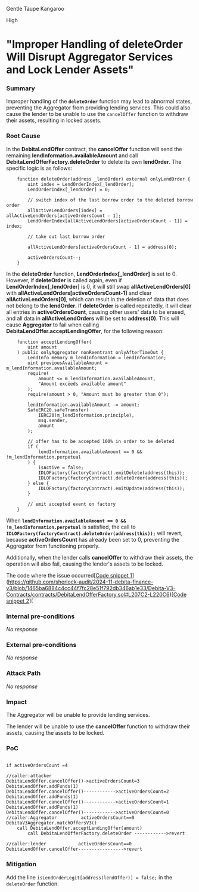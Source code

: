 Gentle Taupe Kangaroo

High

# "Improper Handling of deleteOrder Will Disrupt Aggregator Services and Lock Lender Assets"

### Summary

Improper handling of the **`deleteOrder`** function may lead to abnormal states, preventing the Aggregator from providing lending services. This could also cause the lender to be unable to use the `cancelOffer` function to withdraw their assets, resulting in locked assets.

### Root Cause

In the **DebitaLendOffer** contract, the **cancelOffer** function will send the remaining **lendInformation.availableAmount** and call **DebitaLendOfferFactory.deleteOrder** to delete its own **lendOrder**. The specific logic is as follows:

```solidity
    function deleteOrder(address _lendOrder) external onlyLendOrder {
        uint index = LendOrderIndex[_lendOrder];
        LendOrderIndex[_lendOrder] = 0;

        // switch index of the last borrow order to the deleted borrow order
        allActiveLendOrders[index] = allActiveLendOrders[activeOrdersCount - 1];
        LendOrderIndex[allActiveLendOrders[activeOrdersCount - 1]] = index;

        // take out last borrow order

        allActiveLendOrders[activeOrdersCount - 1] = address(0);

        activeOrdersCount--;
    }
```

In the **deleteOrder** function, **LendOrderIndex[_lendOrder]** is set to 0. However, if **deleteOrder** is called again, even if **LendOrderIndex[_lendOrder]** is 0, it will still swap **allActiveLendOrders[0]** with **allActiveLendOrders[activeOrdersCount-1]** and clear **allActiveLendOrders[0]**, which can result in the deletion of data that does not belong to the **lendOrder**. If **deleteOrder** is called repeatedly, it will clear all entries in **activeOrdersCount**, causing other users' data to be erased, and all data in **allActiveLendOrders** will be set to **address(0)**. This will cause **Aggregator** to fail when calling **DebitaLendOffer.acceptLendingOffer**, for the following reason:

```solidity
    function acceptLendingOffer(
        uint amount
    ) public onlyAggregator nonReentrant onlyAfterTimeOut {
        LendInfo memory m_lendInformation = lendInformation;
        uint previousAvailableAmount = m_lendInformation.availableAmount;
        require(
            amount <= m_lendInformation.availableAmount,
            "Amount exceeds available amount"
        );
        require(amount > 0, "Amount must be greater than 0");

        lendInformation.availableAmount -= amount;
        SafeERC20.safeTransfer(
            IERC20(m_lendInformation.principle),
            msg.sender,
            amount
        );

        // offer has to be accepted 100% in order to be deleted
        if (
            lendInformation.availableAmount == 0 && !m_lendInformation.perpetual
        ) {
            isActive = false;
            IDLOFactory(factoryContract).emitDelete(address(this));
            IDLOFactory(factoryContract).deleteOrder(address(this));
        } else {
            IDLOFactory(factoryContract).emitUpdate(address(this));
        }

        // emit accepted event on factory
    }
```

When **`lendInformation.availableAmount == 0 && !m_lendInformation.perpetual`** is satisfied, the call to **`IDLOFactory(factoryContract).deleteOrder(address(this));`** will revert, because **activeOrdersCount** has already been set to 0, preventing the Aggregator from functioning properly.

Additionally, when the lender calls **cancelOffer** to withdraw their assets, the operation will also fail, causing the lender's assets to be locked.

The code where the issue occurred[[Code snippet 1](https://github.com/sherlock-audit/2024-11-debita-finance-v3/blob/1465ba6884c4cc44f7fc28e51f792db346ab1e33/Debita-V3-Contracts/contracts/DebitaLendOfferFactory.sol#L207C2-L220C6)](https://github.com/sherlock-audit/2024-11-debita-finance-v3/blob/1465ba6884c4cc44f7fc28e51f792db346ab1e33/Debita-V3-Contracts/contracts/DebitaLendOfferFactory.sol#L207C2-L220C6)[[Code snippet 2](https://github.com/sherlock-audit/2024-11-debita-finance-v3/blob/1465ba6884c4cc44f7fc28e51f792db346ab1e33/Debita-V3-Contracts/contracts/DebitaLendOffer-Implementation.sol#L144-L176C6)](

### Internal pre-conditions

_No response_

### External pre-conditions

_No response_

### Attack Path

_No response_

### Impact

The Aggregator will be unable to provide lending services.

The lender will be unable to use the **cancelOffer** function to withdraw their assets, causing the assets to be locked.

### PoC

## 

```solidity
if activeOrdersCount =4

//caller:attacker
DebitaLendOffer.cancelOffer()->activeOrdersCount=3
DebitaLendOffer.addFunds(1)
DebitaLendOffer.cancelOffer()------------>activeOrdersCount=2
DebitaLendOffer.addFunds(1)
DebitaLendOffer.cancelOffer()------------>activeOrdersCount=1
DebitaLendOffer.addFunds(1)
DebitaLendOffer.cancelOffer()------------>activeOrdersCount=0
//caller:Aggregator         activeOrdersCount==0
DebitaV3Aggregator.matchOffersV3()
	call DebitaLendOffer.acceptLendingOffer(amount)
		call DebitaLendOfferFactory.deleteOrder ------------>revert

//caller:lender            activeOrdersCount==0
DebitaLendOffer.cancelOffer----------------->revert

```



### Mitigation

Add the line `isLendOrderLegit[address(lendOffer)] = false;` in the `deleteOrder` function.